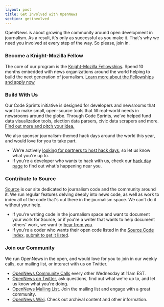 ```yaml
---
layout: post
title: Get Involved with OpenNews
section: getinvolved
---
```

<p class="bodybig">OpenNews is about growing the community around open development in journalism. As a result, it's only as successful as you make it. That's why we need you involved at every step of the way. So please, join in.</p>


<h3>Become a Knight-Mozilla Fellow</h3>
The core of our program is the <a href="/fellowships">Knight-Mozilla Fellowships</a>. Spend 10 months embedded with news organizations around the world helping to build the next generation of journalism. <a href="/fellowships">Learn more about the Fellowships and apply now </a> 

<h3>Build With Us</h3>
Our Code Sprints initiative is designed for developers and newsrooms that want to make small, open-source tools that fill real-world needs in newsrooms around the globe. Through Code Sprints, we've helped fund data visualization tools, election data parsers, civic data scrapers and more. <a href="/codesprints.html">Find out more and pitch your idea.</a>

We also sponsor journalism-themed hack days around the world this year, and would love for you to take part.

* We're actively <a href="https://donate.mozilla.org/page/s/knight-mozilla-news-hack-day">looking for partners to host hack days</a>, so let us know what you're up to. 
* If you're a developer who wants to hack with us, check our <a href="/hackdays.html">hack day page</a> to find out what's happening near you.

<h3>Contribute to Source</h3>
<a href="http://source.mozillaopennews.org">Source</a> is our site dedicated to journalism code and the community around it. We run regular features delving deeply into news code, as well as work to index all of the code that's out there in the journalism space. We can't do it without your help.

* If you're writing code in the journalism space and want to document your work for Source, or if you're a writer that wants to help document others' work, we want to <a href="http://source.mozillaopennews.org/en-US/contribute/">hear from you</a>.
* If you're a coder who wants their open code listed in the <a href="http://source.mozillaopennews.org/code">Source Code Index</a>, <a href="http://source.mozillaopennews.org/en-US/contribute/">submit to get it listed</a>.

<h3>Join our Community</h3>
We run OpenNews in the open, and would love for you to join in our weekly calls, our mailing list, or interact with us on Twitter. 

* <a href="https://wiki.mozilla.org/OpenNews/Calls">OpenNews Community Calls</a> every other Wednesday at 11am EST.
* <a href="http://www.twitter.com/opennews">OpenNews on Twitter</a>, ask questions, find out what we're up to, and let us know what you're doing.
* <a href="https://lists.mozilla.org/listinfo/community-mojo">OpenNews Mailing List</a>. Join the mailing list and engage with a great community.
* <a href="https://wiki.mozilla.org/OpenNews">OpenNews Wiki</a>. Check out archival content and other information.

